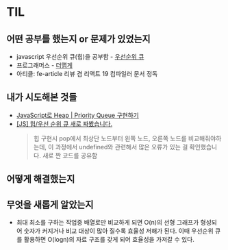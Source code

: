 # TIL 

## 어떤 공부를 했는지 or 문제가 있었는지
- javascript 우선순위 큐(힙)을 공부함 - [우선순위 큐](https://github.com/Tap-Kim/algorithm-history/blob/main/data-structure/PriorityQueue.js)
- 프로그래머스 - [더맵게](https://school.programmers.co.kr/learn/courses/30/lessons/42626?language=javascript)
- 아티클: fe-article 리뷰 겸 리액트 19 컴파일러 문서 정독

## 내가 시도해본 것들
- [JavaScript로 Heap | Priority Queue 구현하기
](https://jun-choi-4928.medium.com/javascript%EB%A1%9C-heap-priority-queue-%EA%B5%AC%ED%98%84%ED%95%98%EA%B8%B0-8bc13bf095d9)
- [[JS] 힙/우선 순위 큐 새로 짜봤습니다.](https://dev-russel.tistory.com/55) 
  > 힙 구현시 pop에서 최상단 노드부터 왼쪽 노드, 오른쪽 노드를 비교해줘야하는데, 이 과정에서 undefined와 관련해서 많은 오류가 있는 걸 확인했습니다. 새로 짠 코드를 공유함

## 어떻게 해결했는지

## 무엇을 새롭게 알았는지
- 최대 최소를 구하는 작업중 배열로만 비교하게 되면 O(n)의 선형 그래프가 형성되어 숫자가 커지거나 비교 대상이 많아 질수록 효율성 저해가 된다. 이때 우선순위 큐를 활용하면 O(logn)의 자료 구조를 갖게 되어 효율성을 가져갈 수 있다.
